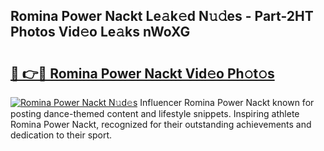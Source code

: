 ## Romina Power Nackt Le𝚊k𝚎d N𝚞𝚍es - Part-2HT Photos Vid𝚎o Le𝚊ks nWoXG

# <h2><a href="http://fb8v5jx.evod.top/?m=Romina+Power+Nackt">🔗 👉🔴 Romina Power Nackt Vid𝚎o Ph𝚘t𝚘s</a></h2>

[![Romina Power Nackt N𝚞d𝚎s](https://i.imgur.com/8V9OHl7.gif)](http://fb8v5jx.evod.top/?m=Romina+Power+Nackt)
Influencer Romina Power Nackt known for posting dance-themed content and lifestyle snippets. Inspiring athlete Romina Power Nackt, recognized for their outstanding achievements and dedication to their sport. 
